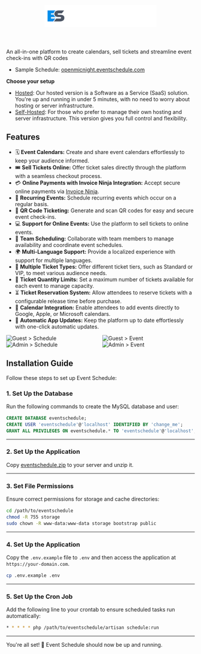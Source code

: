 <div align="center">
    <picture>
        <source srcset="public/images/dark_logo.png" media="(prefers-color-scheme: light)">
        <img src="public/images/light_logo.png" alt="Event Schedule Logo" width="300" media="(prefers-color-scheme: dark)">
    </picture>
</div>

<p style="padding-top: 40px;">
    An all-in-one platform to create calendars, sell tickets and streamline event check-ins with QR codes
</p>

* Sample Schedule: [openmicnight.eventschedule.com](https://openmicnight.eventschedule.com)

**Choose your setup**

- [Hosted](https://www.eventschedule.com): Our hosted version is a Software as a Service (SaaS) solution. You're up and running in under 5 minutes, with no need to worry about hosting or server infrastructure.
- [Self-Hosted](https://github.com/eventschedule/eventschedule?tab=readme-ov-file#installation-guide): For those who prefer to manage their own hosting and server infrastructure. This version gives you full control and flexibility.

## Features

- 🗓️ **Event Calendars:** Create and share event calendars effortlessly to keep your audience informed.  
- 🎟️ **Sell Tickets Online:** Offer ticket sales directly through the platform with a seamless checkout process.  
- 💳 **Online Payments with Invoice Ninja Integration:** Accept secure online payments via [Invoice Ninja](https://www.invoiceninja.com).  
- 🔁 **Recurring Events:** Schedule recurring events which occur on a regular basis.  
- 📲 **QR Code Ticketing:** Generate and scan QR codes for easy and secure event check-ins.  
- 💻 **Support for Online Events:** Use the platform to sell tickets to online events.  
- 👥 **Team Scheduling:** Collaborate with team members to manage availability and coordinate event schedules.  
- 🌍 **Multi-Language Support:** Provide a localized experience with support for multiple languages.
- 🎫 **Multiple Ticket Types:** Offer different ticket tiers, such as Standard or VIP, to meet various audience needs.  
- 🔢 **Ticket Quantity Limits:** Set a maximum number of tickets available for each event to manage capacity.  
- ⏳ **Ticket Reservation System:** Allow attendees to reserve tickets with a configurable release time before purchase.  
- 📅 **Calendar Integration:** Enable attendees to add events directly to Google, Apple, or Microsoft calendars. 
- 🚀 **Automatic App Updates:** Keep the platform up to date effortlessly with one-click automatic updates.  

<div style="display: flex; gap: 10px;">
    <img src="https://github.com/eventschedule/eventschedule/blob/main/public/images/screenshots/screen_1.png?raw=true" width="49%" alt="Guest > Schedule">
    <img src="https://github.com/eventschedule/eventschedule/blob/main/public/images/screenshots/screen_2a.png?raw=true" width="49%" alt="Guest > Event">
</div>

<div style="display: flex; gap: 10px;">
    <img src="https://github.com/eventschedule/eventschedule/blob/main/public/images/screenshots/screen_3.png?raw=true" width="49%" alt="Admin > Schedule">
    <img src="https://github.com/eventschedule/eventschedule/blob/main/public/images/screenshots/screen_4.png?raw=true" width="49%" alt="Admin > Event">
</div>

## Installation Guide

Follow these steps to set up Event Schedule:

### 1. Set Up the Database

Run the following commands to create the MySQL database and user:

```sql
CREATE DATABASE eventschedule;
CREATE USER 'eventschedule'@'localhost' IDENTIFIED BY 'change_me';
GRANT ALL PRIVILEGES ON eventschedule.* TO 'eventschedule'@'localhost';
```

---

### 2. Set Up the Application

Copy [eventschedule.zip](https://github.com/eventschedule/eventschedule/releases/latest) to your server and unzip it.

---

### 3. Set File Permissions

Ensure correct permissions for storage and cache directories:

```bash
cd /path/to/eventschedule
chmod -R 755 storage
sudo chown -R www-data:www-data storage bootstrap public
```

---

### 4. Set Up the Application

Copy the `.env.example` file to `.env` and then access the application at `https://your-domain.com`.

```bash
cp .env.example .env
```

---

### 5. Set Up the Cron Job

Add the following line to your crontab to ensure scheduled tasks run automatically:

```bash
* * * * * php /path/to/eventschedule/artisan schedule:run
```

---

You're all set! 🎉 Event Schedule should now be up and running.